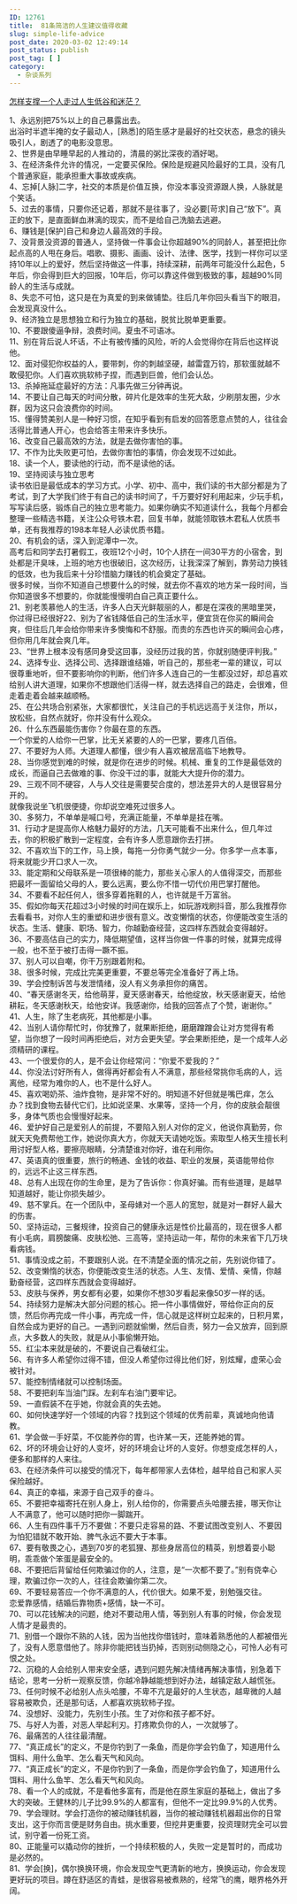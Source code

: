 ```yaml
---
ID: 12761
title:  81条简洁的人生建议值得收藏
slug: simple-life-advice
post_date: 2020-03-02 12:49:14
post_status: publish
post_tag: [ ]
category:
  - 杂谈系列
---
```

<a href="https://fendou.la/how-get-strong.html" data-schema-attribute="">怎样支撑一个人走过人生低谷和迷茫？</a>

1、永远别把75%以上的自己暴露出去。  
出浴时半遮半掩的女子最动人，[熟悉]的陌生感才是最好的社交状态，悬念的镜头吸引人，剧透了的电影没意思。  
2、世界是由早睡早起的人推动的，清晨的粥比深夜的酒好喝。  
3、在经济条件允许的情况，一定要买保险。保险是规避风险最好的工具，没有几个普通家庭，能承担重大事故或疾病。  
4、忘掉[人脉]二字，社交的本质是价值互换，你没本事没资源跟人换，人脉就是个笑话。  
5、过去的事情，只要你还记着，那就不是往事了，没必要[苛求]自己“放下”。真正的放下，是直面鲜血淋漓的现实，而不是给自己洗脑去逃避。  
6、赚钱是[保护]自己和身边人最高效的手段。  
7、没背景没资源的普通人，坚持做一件事会让你超越90%的同龄人，甚至把比你起点高的人甩在身后。唱歌、摄影、画画、设计、法律、医学，找到一样你可以坚持10年以上的爱好，然后坚持做这一件事，持续深耕，前两年可能没什么起色，5年后，你会得到巨大的回报，10年后，你可以靠这件做到极致的事，超越90%同龄人的生活与成就。  
8、失恋不可怕，这只是在为真爱的到来做铺垫。往后几年你回头看当下的眼泪，会发现真没什么。  
9、经济独立是思想独立和行为独立的基础，脱贫比脱单更重要。  
10、不要跟傻逼争辩，浪费时间。夏虫不可语冰。  
11、别在背后说人坏话，不止有被传播的风险，听的人会觉得你在背后也这样说他。  
12、面对侵犯你权益的人，要带刺，你的刺越坚硬，越雷霆万钧，那软蛋就越不敢侵犯你。人们喜欢挑软柿子捏，而遇到巨兽，他们会认怂。  
13、杀掉拖延症最好的方法：凡事先做三分钟再说。  
14、不要让自己每天的时间分散，碎片化是效率的生死大敌，少刷朋友圈，少水群，因为这只会浪费你的时间。  
15、懂得赞美别人是一种好习惯，在知乎看到有启发的回答愿意点赞的人，往往会活得比普通人开心，也会给答主带来许多快乐。  
16、改变自己最高效的方法，就是去做你害怕的事。  
17、不作为比失败更可怕，去做你害怕的事情，你会发现不过如此。  
18、读一个人，要读他的行动，而不是读他的话。  
19、坚持阅读与独立思考  
读书依旧是最低成本的学习方式。小学、初中、高中，我们读的书大部分都是为了考试，到了大学我们终于有自己的读书时间了，千万要好好利用起来，少玩手机，写写读后感，锻炼自己的独立思考能力。如果你确实不知道读什么，我每个月都会整理一些精选书籍，关注公众号铁木君，回复书单，就能领取铁木君私人优质书单，还有我推荐的198本年轻人必读优质书籍。  
20、有机会的话，深入到泥潭中一次。  
高考后和同学去打暑假工，夜班12个小时，10个人挤在一间30平方的小宿舍，到处都是汗臭味，上班的地方也很破旧，这次经历，让我深深了解到，靠劳动力换钱的低效，也为我后来十分珍惜脑力赚钱的机会奠定了基础。  
很多时候，当你不知道自己想要什么的时候，就去你不喜欢的地方呆一段时间，当你知道很多不想要的，你就能慢慢明白自己真正要什么。  
21、别老羡慕他人的生活，许多人白天光鲜靓丽的人，都是在深夜的黑暗里哭，你过得已经很好22、别为了省钱降低自己的生活水平，便宜货在你买的瞬间会爽，但往后几年会给你带来许多懊悔和不舒服。而贵的东西也许买的瞬间会心疼，但你用几年就会爽几年。  
23、“世界上根本没有感同身受这回事，没经历过我的苦，你就别随便评判我。”  
24、选择专业、选择公司、选择跟谁结婚，听自己的，那些老一辈的建议，可以很尊重地听，但不要影响你的判断，他们许多人连自己的一生都没过好，却总喜欢给别人讲大道理，如果你不想跟他们活得一样，就去选择自己的路走，会很难，但走着走着会越来越顺畅。  
25、在公共场合别紧张，大家都很忙，关注自己的手机远远高于关注你，所以，放松些，自然点就好，你并没有什么观众。  
26、什么东西最能伤害你？你最在意的东西。  
一个你爱的人给你一巴掌，比无关紧要的人的一巴掌，要疼几百倍。  
27、不要好为人师。大道理人都懂，很少有人喜欢被居高临下地教导。  
28、当你感觉到难的时候，就是你在进步的时候。机械、重复的工作是最低效的成长，而逼自己去做难的事、你没干过的事，就能大大提升你的潜力。  
29、三观不同不硬容，人与人交往是需要契合度的，想法差异大的人是很容易分开的。  
就像我说坐飞机很便捷，你却说空难死过很多人。  
30、多努力，不单单是喊口号，充满正能量，不单单是挂在嘴。  
31、行动才是提高你人格魅力最好的方法，几天可能看不出来什么，但几年过去，你的积极扩散到一定程度，会有许多人愿意跟你去打拼。  
32、不喜欢当下的工作，马上换，每拖一分你勇气就少一分。你多学一点本事，将来就能少开口求人一次。  
33、能定期和父母联系是一项很棒的能力，那些关心家人的人值得深交，而那些把最坏一面留给父母的人，要么远离，要么你不惜一切代价用巴掌打醒他。  
34、不要看不起任何人，很多穿着拖鞋的人，也许就是千万富翁。  
35、假如你每天花超过3小时候的时间在娱乐上，如玩游戏刷抖音，那么我推荐你去看看书，对你人生的重塑和进步很有意义。改变懒惰的状态，你便能改变生活的状态。生活、健康、职场、智力，你越勤奋经营，这四样东西就会变得越好。  
36、不要高估自己的实力，降低期望值，这样当你做一件事的时候，就算完成得一般，也不至于被打击得一蹶不振。  
37、别人可以自嘲，你干万别跟着附和。  
38、很多时候，完成比完美更重要，不要总等完全准备好了再上场。  
39、学会控制诉苦与发泄情绪，没人有义务承担你的痛苦。  
40、“春天感谢冬天，给他萌芽，夏天感谢春天，给他绽放，秋天感谢夏天，给他耕耘，冬天感谢秋天，给他安详。我感谢你，给我的回答点了个赞，谢谢你。”  
41、人生，除了生老病死，其他都是小事。  
42、当别人请你帮忙时，你犹豫了，就果断拒绝，磨磨蹭蹭会让对方觉得有希望，当你想了一段时间再拒绝后，对方会更失望。学会果断拒绝，是一个成年人必须精研的课程。  
43、一个很爱你的人，是不会让你经常问：“你爱不爱我的？”  
44、你没法讨好所有人，做得再好都会有人不满意，那些经常挑你毛病的人，远离他，经常为难你的人，也不是什么好人。  
45、喜欢喝奶茶、油炸食物，是非常不好的。明知道不好但就是嘴巴痒，怎么办？找到食物去替代它们，比如说坚果、水果等，坚持一个月，你的皮肤会靓很多，身体气质也会慢慢好起来。  
46、爱护好自己是爱别人的前提，不要陷入别人对你的定义，他说你真勤劳，你就天天免费帮他工作，她说你真大方，你就天天请她吃饭。索取型人格天生擅长利用讨好型人格，要擦亮眼睛，分清楚谁对你好，谁在利用你。  
47、英语真的很重要，旅行的畅通、金钱的收益、职业的发展，英语能带给你的，远远不止这三样东西。  
48、总有人出现在你的生命里，是为了告诉你：你真好骗。而有些道理，是越早知道越好，能让你损失越少。  
49、慈不掌兵。在一个团队中，圣母婊对一个恶人的宽恕，就是对一群好人最大的伤害。  
50、坚持运动，三餐规律，投资自己的健康永远是性价比最高的，现在很多人都有小毛病，肩膀酸痛、皮肤松弛、三高等，坚持运动一年，帮你的未来省下几万块看病钱。  
51、事情没成之前，不要跟别人说。在不清楚全面的情况之前，先别说你错了。  
52、改变懒惰的状态，你便能改变生活的状态。人生、友情、爱情、亲情，你越勤奋经营，这四样东西就会变得越好。  
53、皮肤与保养，男女都有必要，如果你不想30岁看起来像50岁一样的话。  
54、持续努力是解决大部分问题的核心。把一件小事情做好，带给你正向的反馈，然后你再完成一件小事，再完成一件，信心就是这样树立起来的，日积月累，自然会成为更好的自己。一遇到问题就偷懒，然后自责，努力一会又放弃，回到原点，大多数人的失败，就是从小事偷懒开始。  
55、红尘本来就是破的，不要说自己看破红尘。  
56、有许多人希望你过得不错，但没人希望你过得比他们好，别炫耀，虚荣心会被针对。  
57、能控制情绪就可以控制场面。  
58、不要把刹车当油门踩。左刹车右油门要牢记。  
59、一直假装不在乎她，你就会真的失去她。  
60、如何快速学好一个领域的内容？找到这个领域的优秀前辈，真诚地向他请教。  
61、学会做一手好菜，不仅能养你的胃，也许某一天，还能养她的胃。  
62、坏的环境会让好的人变坏，好的环境会让坏的人变好。你想变成怎样的人，便多和那样的人来往。  
63、在经济条件可以接受的情况下，每年都带家人去体检，越早给自己和家人买保险越好。  
64、真正的幸福，来源于自己双手的奋斗。  
65、不要把幸福寄托在别人身上，别人给你的，你需要点头哈腰去接，哪天你让人不满意了，他可以随时把你一脚踹开。  
66、人生有四件事千万不要做：不要只走容易的路、不要试图改变别人、不要因为怕犯错就不敢开始、脾气永远不要大于本事。  
67、要有敬畏之心，遇到70岁的老狐狸、那些身居高位的精英，别想着耍小聪明，乖乖做个笨蛋是最安全的。  
68、不要把后背留给任何欺骗过你的人，注意，是“一次都不要了。”别有侥幸心理，欺骗过你一次的人，往往会欺骗你第二次。  
69、不要轻易答应一个你不满意的人，代价很大。如果不爱，别勉强交往。  
恋爱靠感情，结婚后靠物质+感情，缺一不可。  
70、可以花钱解决的问题，绝对不要动用人情，等到别人有事的时候，你会发现人情才是最贵的。  
71、别借一个跟你不熟的人钱，因为当他找你借钱时，意味着熟悉他的人都被借光了，没有人愿意借他了。除非你能把钱当扔掉，否则别动侧隐之心，可怜人必有可恨之处。  
72、沉稳的人会给别人带来安全感，遇到问题先解决情绪再解决事情，别急着下结论，思考一分析一观察反馈，你越冷静越能想到好办法，越镇定敌人越慌张。  
73、任何时候不必给别人点头哈腰，不卑不亢是最好的人生状态，越卑微的人越容易被欺负，还是那句话，人都喜欢挑软柿子捏。  
74、没想好、没能力，先别生小孩。生了对你和孩子都不好。  
75、与好人为善，对恶人举起利刃。打疼欺负你的人，一次就够了。  
76、最痛苦的人往往最清醒。  
77、“真正成长”的定义，不是你钓到了一条鱼，而是你学会钓鱼了，知道用什么饵料、用什么鱼竿、怎么看天气和风向。  
77、“真正成长”的定义，不是你钓到了一条鱼，而是你学会钓鱼了，知道用什么饵料、用什么鱼竿、怎么看天气和风向。  
78、看一个人的成就，不是看他多富有，而是他在原生家庭的基础上，做出了多大的突破。王健林的儿子比99.9%的人都富有，但他不一定比99.9%的人优秀。  
79、学会理财。学会打造你的被动赚钱机器，当你的被动赚钱机器超出你的日常支出，这于你而言便是财务自由。挑水重要，但挖井更重要，投资理财完全可以尝试，别守着一份死工资。  
80、正能量可以撬动你的挫折，一个持续积极的人，失败一定是暂时的，而成功是必然的。  
81、学会[换]，偶尔换换环境，你会发现空气更清新的地方，换换运动，你会发现更好玩的项目。蹲在舒适区的青蛙，是很容易被煮熟的，经常飞的鹰，眼界格外开阔。

<!-- /wp:paragraph -->
